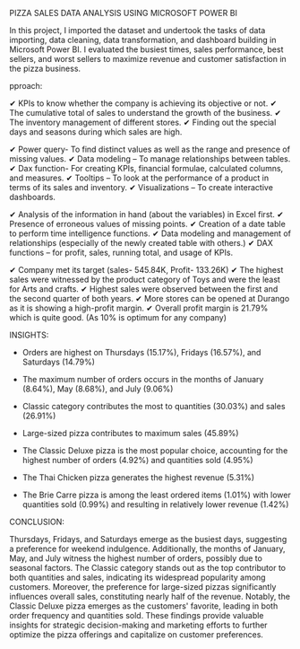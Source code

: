 PIZZA SALES DATA ANALYSIS USING MICROSOFT POWER BI

In this project, I imported the dataset and undertook the tasks of data importing, data cleaning, data transformation, and dashboard building in Microsoft Power BI. I evaluated the busiest times, sales performance, best sellers, and worst sellers to maximize revenue and customer satisfaction in the pizza business.

pproach:

✔ KPIs to know whether the company is achieving its objective or not.
✔ The cumulative total of sales to understand the growth of the business.
✔ The inventory management of different stores.
✔ Finding out the special days and seasons during which sales are high.

✔ Power query- To find distinct values as well as the range and presence of missing values.
✔ Data modeling – To manage relationships between tables.
✔ Dax function- For creating KPIs, financial formulae, calculated columns, and measures.
✔ Tooltips – To look at the performance of a product in terms of its sales and inventory.
✔ Visualizations – To create interactive dashboards.

✔ Analysis of the information in hand (about the variables) in Excel first.
✔ Presence of erroneous values of missing points.
✔ Creation of a date table to perform time intelligence functions.
✔ Data modeling and management of relationships (especially of the newly created table with others.)
✔ DAX functions – for profit, sales, running total, and usage of KPIs.

✔ Company met its target (sales- 545.84K, Profit- 133.26K)
✔ The highest sales were witnessed by the product category of Toys and were the least for Arts and crafts.
✔ Highest sales were observed between the first and the second quarter of both years.
✔ More stores can be opened at Durango as it is showing a high-profit margin.
✔ Overall profit margin is 21.79% which is quite good. (As 10% is optimum for any company)

INSIGHTS:

- Orders are highest on Thursdays (15.17%), Fridays (16.57%), and Saturdays (14.79%)

- The maximum number of orders occurs in the months of January (8.64%), May (8.68%), and July (9.06%)

- Classic category contributes the most to quantities (30.03%) and sales (26.91%)

- Large-sized pizza contributes to maximum sales (45.89%)

- The Classic Deluxe pizza is the most popular choice, accounting for the highest number of orders (4.92%) and quantities sold (4.95%)

- The Thai Chicken pizza generates the highest revenue (5.31%)

- The Brie Carre pizza is among the least ordered items (1.01%) with lower quantities sold (0.99%) and resulting in relatively lower revenue (1.42%)

CONCLUSION:

Thursdays, Fridays, and Saturdays emerge as the busiest days, suggesting a preference for weekend indulgence. Additionally, the months of January, May, and July witness the highest number of orders, possibly due to seasonal factors. The Classic category stands out as the top contributor to both quantities and sales, indicating its widespread popularity among customers. Moreover, the preference for large-sized pizzas significantly influences overall sales, constituting nearly half of the revenue. Notably, the Classic Deluxe pizza emerges as the customers' favorite, leading in both order frequency and quantities sold. These findings provide valuable insights for strategic decision-making and marketing efforts to further optimize the pizza offerings and capitalize on customer preferences.
